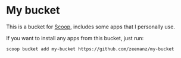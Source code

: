 # My bucket

This is a bucket for [Scoop](https://github.com/ScoopInstaller/Scoop), includes some apps that I personally use.

If you want to install any apps from this bucket, just run:

```
scoop bucket add my-bucket https://github.com/zeemanz/my-bucket
```

